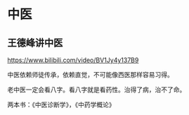 # 中医

## 王德峰讲中医

https://www.bilibili.com/video/BV1Jy4y137B9

中医依赖师徒传承，依赖直觉，不可能像西医那样容易习得。

老中医一定会看八字。看八字就是看药性。治得了病，治不了命。

两本书：《中医诊断学》，《中药学概论》